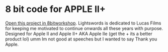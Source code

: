 8 bit code for APPLE II+
=====

[Open this project in 8bitworkshop](http://8bitworkshop.com/redir.html?platform=apple2&githubURL=https%3A%2F%2Fgithub.com%2Fhotcups%2Felectricshower&file=conway.a).
Lightswords is dedicated to Lucas Films for keeping me motivated to continue onwards all these years with purpose.
Designed for Apple II and Apple II+ AKA Apple IIe (get the + its a better product lol)
umm Im not good at speeches but I wanted to say Thank you Apple. 
